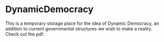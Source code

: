 # DynamicDemocracy

This is a temporary storage place for the idea of Dynamic Democracy, an addition to current governmental structures
we wish to make a reality. Check out the pdf.
